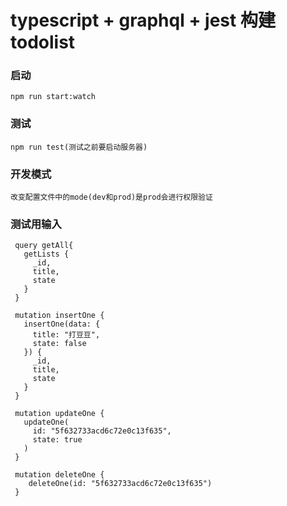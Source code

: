 # typescript + graphql + jest 构建 todolist

### 启动
`npm run start:watch`

### 测试
`npm run test(测试之前要启动服务器)`

### 开发模式
`改变配置文件中的mode(dev和prod)是prod会进行权限验证`

### 测试用输入
```
 query getAll{
   getLists {
     _id,
     title,
     state
   }
 }

 mutation insertOne {
   insertOne(data: {
     title: "打豆豆",
     state: false
   }) {
     _id,
     title,
     state
   }
 }

 mutation updateOne {
   updateOne(
     id: "5f632733acd6c72e0c13f635", 
     state: true
   ) 
 }

 mutation deleteOne {
 	deleteOne(id: "5f632733acd6c72e0c13f635") 
 }
```